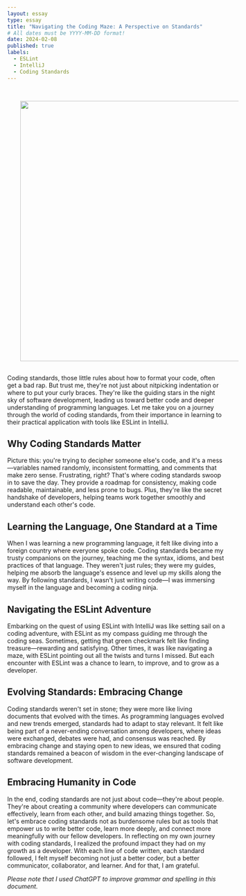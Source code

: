 ```yaml
---
layout: essay
type: essay
title: "Navigating the Coding Maze: A Perspective on Standards"
# All dates must be YYYY-MM-DD format!
date: 2024-02-08
published: true
labels:
  - ESLint
  - IntelliJ
  - Coding Standards
---
```

<div align="center">
<img src='https://giphy.com/embed/ACLCA6bvwBEvC' width='600' HSPACE='30' VSPACE='30'> 
</div>
Coding standards, those little rules about how to format your code, often get a bad rap. But trust me, they're not just about nitpicking indentation or where to put your curly braces. They're like the guiding stars in the night sky of software development, leading us toward better code and deeper understanding of programming languages. Let me take you on a journey through the world of coding standards, from their importance in learning to their practical application with tools like ESLint in IntelliJ.

## Why Coding Standards Matter
Picture this: you're trying to decipher someone else's code, and it's a mess—variables named randomly, inconsistent formatting, and comments that make zero sense. Frustrating, right? That's where coding standards swoop in to save the day. They provide a roadmap for consistency, making code readable, maintainable, and less prone to bugs. Plus, they're like the secret handshake of developers, helping teams work together smoothly and understand each other's code.


## Learning the Language, One Standard at a Time
When I was learning a new programming language, it felt like diving into a foreign country where everyone spoke code. Coding standards became my trusty companions on the journey, teaching me the syntax, idioms, and best practices of that language. They weren't just rules; they were my guides, helping me absorb the language's essence and level up my skills along the way. By following standards, I wasn't just writing code—I was immersing myself in the language and becoming a coding ninja.


## Navigating the ESLint Adventure
Embarking on the quest of using ESLint with IntelliJ was like setting sail on a coding adventure, with ESLint as my compass guiding me through the coding seas. Sometimes, getting that green checkmark felt like finding treasure—rewarding and satisfying. Other times, it was like navigating a maze, with ESLint pointing out all the twists and turns I missed. But each encounter with ESLint was a chance to learn, to improve, and to grow as a developer.


## Evolving Standards: Embracing Change
Coding standards weren't set in stone; they were more like living documents that evolved with the times. As programming languages evolved and new trends emerged, standards had to adapt to stay relevant. It felt like being part of a never-ending conversation among developers, where ideas were exchanged, debates were had, and consensus was reached. By embracing change and staying open to new ideas, we ensured that coding standards remained a beacon of wisdom in the ever-changing landscape of software development.


## Embracing Humanity in Code
In the end, coding standards are not just about code—they're about people. They're about creating a community where developers can communicate effectively, learn from each other, and build amazing things together. So, let's embrace coding standards not as burdensome rules but as tools that empower us to write better code, learn more deeply, and connect more meaningfully with our fellow developers. In reflecting on my own journey with coding standards, I realized the profound impact they had on my growth as a developer. With each line of code written, each standard followed, I felt myself becoming not just a better coder, but a better communicator, collaborator, and learner. And for that, I am grateful.


*Please note that I used ChatGPT to improve grammar and spelling in this document.*
